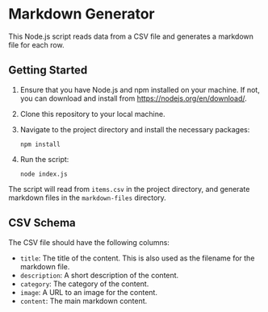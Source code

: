 # Markdown Generator

This Node.js script reads data from a CSV file and generates a markdown file for each row.

## Getting Started

1. Ensure that you have Node.js and npm installed on your machine. If not, you can download and install from https://nodejs.org/en/download/.

2. Clone this repository to your local machine.

3. Navigate to the project directory and install the necessary packages:

    ```
    npm install
    ```

4. Run the script:

    ```
    node index.js
    ```

The script will read from `items.csv` in the project directory, and generate markdown files in the `markdown-files` directory.

## CSV Schema

The CSV file should have the following columns:

- `title`: The title of the content. This is also used as the filename for the markdown file.
- `description`: A short description of the content.
- `category`: The category of the content.
- `image`: A URL to an image for the content.
- `content`: The main markdown content.

